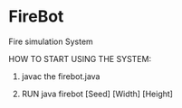 # FireBot
Fire simulation System

HOW TO START USING THE SYSTEM:

1) javac the firebot.java


2) RUN java firebot [Seed] [Width] [Height]
